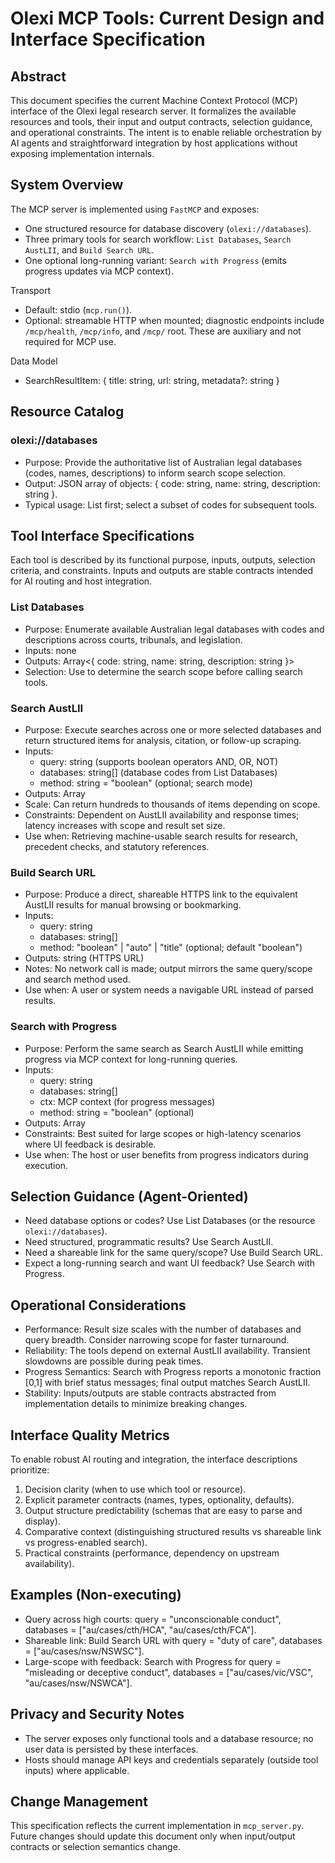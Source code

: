 # Olexi MCP Tools: Current Design and Interface Specification

## Abstract
This document specifies the current Machine Context Protocol (MCP) interface of the Olexi legal research server. It formalizes the available resources and tools, their input and output contracts, selection guidance, and operational constraints. The intent is to enable reliable orchestration by AI agents and straightforward integration by host applications without exposing implementation internals.

## System Overview
The MCP server is implemented using `FastMCP` and exposes:
- One structured resource for database discovery (`olexi://databases`).
- Three primary tools for search workflow: `List Databases`, `Search AustLII`, and `Build Search URL`.
- One optional long-running variant: `Search with Progress` (emits progress updates via MCP context).

Transport
- Default: stdio (`mcp.run()`).
- Optional: streamable HTTP when mounted; diagnostic endpoints include `/mcp/health`, `/mcp/info`, and `/mcp/` root. These are auxiliary and not required for MCP use.

Data Model
- SearchResultItem: { title: string, url: string, metadata?: string }

## Resource Catalog

### olexi://databases
- Purpose: Provide the authoritative list of Australian legal databases (codes, names, descriptions) to inform search scope selection.
- Output: JSON array of objects: { code: string, name: string, description: string }.
- Typical usage: List first; select a subset of codes for subsequent tools.

## Tool Interface Specifications

Each tool is described by its functional purpose, inputs, outputs, selection criteria, and constraints. Inputs and outputs are stable contracts intended for AI routing and host integration.

### List Databases
- Purpose: Enumerate available Australian legal databases with codes and descriptions across courts, tribunals, and legislation.
- Inputs: none
- Outputs: Array<{ code: string, name: string, description: string }>
- Selection: Use to determine the search scope before calling search tools.

### Search AustLII
- Purpose: Execute searches across one or more selected databases and return structured items for analysis, citation, or follow-up scraping.
- Inputs:
	- query: string (supports boolean operators AND, OR, NOT)
	- databases: string[] (database codes from List Databases)
	- method: string = "boolean" (optional; search mode)
- Outputs: Array<SearchResultItem>
- Scale: Can return hundreds to thousands of items depending on scope.
- Constraints: Dependent on AustLII availability and response times; latency increases with scope and result set size.
- Use when: Retrieving machine-usable search results for research, precedent checks, and statutory references.

### Build Search URL
- Purpose: Produce a direct, shareable HTTPS link to the equivalent AustLII results for manual browsing or bookmarking.
- Inputs:
	- query: string
	- databases: string[]
	- method: "boolean" | "auto" | "title" (optional; default "boolean")
- Outputs: string (HTTPS URL)
- Notes: No network call is made; output mirrors the same query/scope and search method used.
- Use when: A user or system needs a navigable URL instead of parsed results.

### Search with Progress
- Purpose: Perform the same search as Search AustLII while emitting progress via MCP context for long-running queries.
- Inputs:
	- query: string
	- databases: string[]
	- ctx: MCP context (for progress messages)
	- method: string = "boolean" (optional)
- Outputs: Array<SearchResultItem>
- Constraints: Best suited for large scopes or high-latency scenarios where UI feedback is desirable.
- Use when: The host or user benefits from progress indicators during execution.

## Selection Guidance (Agent-Oriented)
- Need database options or codes? Use List Databases (or the resource `olexi://databases`).
- Need structured, programmatic results? Use Search AustLII.
- Need a shareable link for the same query/scope? Use Build Search URL.
- Expect a long-running search and want UI feedback? Use Search with Progress.

## Operational Considerations
- Performance: Result size scales with the number of databases and query breadth. Consider narrowing scope for faster turnaround.
- Reliability: The tools depend on external AustLII availability. Transient slowdowns are possible during peak times.
- Progress Semantics: Search with Progress reports a monotonic fraction [0,1] with brief status messages; final output matches Search AustLII.
- Stability: Inputs/outputs are stable contracts abstracted from implementation details to minimize breaking changes.

## Interface Quality Metrics
To enable robust AI routing and integration, the interface descriptions prioritize:
1. Decision clarity (when to use which tool or resource).
2. Explicit parameter contracts (names, types, optionality, defaults).
3. Output structure predictability (schemas that are easy to parse and display).
4. Comparative context (distinguishing structured results vs shareable link vs progress-enabled search).
5. Practical constraints (performance, dependency on upstream availability).

## Examples (Non-executing)
- Query across high courts: query = "unconscionable conduct", databases = ["au/cases/cth/HCA", "au/cases/cth/FCA"].
- Shareable link: Build Search URL with query = "duty of care", databases = ["au/cases/nsw/NSWSC"].
- Large-scope with feedback: Search with Progress for query = "misleading or deceptive conduct", databases = ["au/cases/vic/VSC", "au/cases/nsw/NSWCA"].

## Privacy and Security Notes
- The server exposes only functional tools and a database resource; no user data is persisted by these interfaces.
- Hosts should manage API keys and credentials separately (outside tool inputs) where applicable.

## Change Management
This specification reflects the current implementation in `mcp_server.py`. Future changes should update this document only when input/output contracts or selection semantics change.
